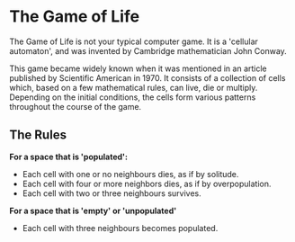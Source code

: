# The Game of Life

The Game of Life is not your typical computer game. It is a 'cellular automaton', and was invented by Cambridge mathematician John Conway.

This game became widely known when it was mentioned in an article published by Scientific American in 1970. It consists of a collection of cells which, based on a few mathematical rules, can live, die or multiply. Depending on the initial conditions, the cells form various patterns throughout the course of the game.

## The Rules
**For a space that is 'populated':**
- Each cell with one or no neighbours dies, as if by solitude.
- Each cell with four or more neighbors dies, as if by overpopulation.
- Each cell with two or three neighbours survives.

**For a space that is 'empty' or 'unpopulated'**
- Each cell with three neighbours becomes populated.